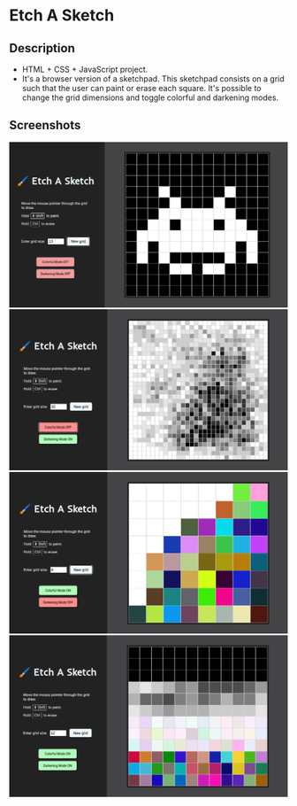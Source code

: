 # Etch A Sketch

## Description

- HTML + CSS + JavaScript project.
- It's a browser version of a sketchpad. This sketchpad consists on a grid such that the user can paint or erase each square. It's possible to change the grid dimensions and toggle colorful and darkening modes.


## Screenshots

![Screenshot](./screenshots/screenshot-1.png)
![Screenshot](./screenshots/screenshot-2.png)
![Screenshot](./screenshots/screenshot-3.png)
![Screenshot](./screenshots/screenshot-4.png)